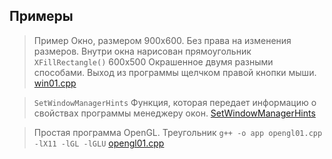 ## Примеры

> Пример Окно, размером 900х600. Без права на изменения размеров.
> Внутри окна нарисован прямоугольник `XFillRectangle()` 600х500 Окрашенное двумя разными способами.
> Выход из программы щелчком правой кнопки мыши. [win01.cpp](./win01.cpp)

> `SetWindowManagerHints` Функция, которая передает информацию 
> о свойствах программы менеджеру окон. [SetWindowManagerHints](./SetWindowManagerHints.cpp)

> Простая программа OpenGL. Треугольник
> `g++ -o app opengl01.cpp -lX11 -lGL -lGLU`
> [opengl01.cpp](./OpenGL/opengl01.cpp)
